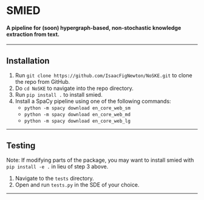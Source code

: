 # SMIED
#### A pipeline for (soon) hypergraph-based, non-stochastic knowledge extraction from text.
---

## Installation
1. Run `git clone https://github.com/IsaacFigNewton/NoSKE.git` to clone the repo from GitHub.
2. Do `cd NoSKE` to navigate into the repo directory.
3. Run `pip install .` to install smied.
4. Install a SpaCy pipeline using one of the following commands:
    - `python -m spacy download en_core_web_sm`
    - `python -m spacy download en_core_web_md`
    - `python -m spacy download en_core_web_lg`
---

## Testing
Note: If modifying parts of the package, you may want to install smied with `pip install -e .` in lieu of step 3 above.
1. Navigate to the `tests` directory.
2. Open and run `tests.py` in the SDE of your choice.
---
